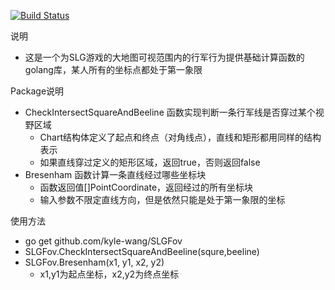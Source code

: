 [![Build Status](https://travis-ci.org/kyle-wang/SLGFov.svg?branch=master)](https://travis-ci.org/kyle-wang/SLGFov)

说明
*  这是一个为SLG游戏的大地图可视范围内的行军行为提供基础计算函数的golang库，某人所有的坐标点都处于第一象限

Package说明

* CheckIntersectSquareAndBeeline 函数实现判断一条行军线是否穿过某个视野区域
    *  Chart结构体定义了起点和终点（对角线点），直线和矩形都用同样的结构表示
    *  如果直线穿过定义的矩形区域，返回true，否则返回false
* Bresenham 函数计算一条直线经过哪些坐标块
    *  函数返回值[]PointCoordinate，返回经过的所有坐标块
    *  输入参数不限定直线方向，但是依然只能是处于第一象限的坐标

使用方法
*  go get github.com/kyle-wang/SLGFov
*  SLGFov.CheckIntersectSquareAndBeeline(squre,beeline)
*  SLGFov.Bresenham(x1, y1, x2, y2)
    *  x1,y1为起点坐标，x2,y2为终点坐标